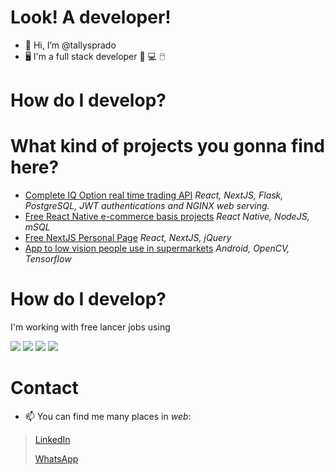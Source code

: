 # Look! A developer!
- 👋 Hi, I’m @tallysprado
- 🖥️ I'm a full stack developer :iphone: :computer: :computer_mouse:

# How do I develop?


# What kind of projects you gonna find here?
- [Complete IQ Option real time trading API](https://github.com/tallysprado/copycash) *React, NextJS, Flask, PostgreSQL, JWT authentications and NGINX web serving.* 
- [Free React Native e-commerce basis projects](https://github.com/tallysprado/fashionapp) *React Native, NodeJS, mSQL*
- [Free NextJS Personal Page](https://github.com/tallysprado/PersonalPage) *React, NextJS, jQuery*
- [App to low vision people use in supermarkets](https://github.com/tallysprado/Blinder0.5) *Android, OpenCV, Tensorflow*

# How do I develop?
I'm working with free lancer jobs using
<p>
  <img src="https://img.shields.io/badge/-react.js-282c34?logo=react&logoColor=61DAFB&style=for-the-badge" />
  <img src="https://img.shields.io/badge/-reactnative%20-282c34?logo=react&logoColor=61DAFB&style=for-the-badge" />
  <img src="https://img.shields.io/badge/node.js%20-%2343853D.svg?&style=for-the-badge&logo=node.js&logoColor=white" />
  <img src="https://img.shields.io/badge/-flask%20-#000000?logo=react&logoColor=white&style=for-the-badge" />

 </p>
 
# Contact
- 📫 You can find me many places in *web*:
> [LinkedIn](https://www.linkedin.com/in/tallys-prado-173077144/)
> 
> [WhatsApp](https://wa.me/5588996510001?text=Olá,%20Tallys!)

